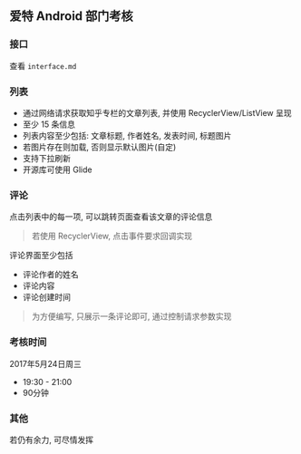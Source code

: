 ## 爱特 Android 部门考核

### 接口
查看 `interface.md`

### 列表
- 通过网络请求获取知乎专栏的文章列表, 并使用 RecyclerView/ListView 呈现
- 至少 15 条信息
- 列表内容至少包括: 文章标题, 作者姓名, 发表时间, 标题图片
- 若图片存在则加载, 否则显示默认图片(自定)
- 支持下拉刷新
- 开源库可使用 Glide

### 评论
点击列表中的每一项, 可以跳转页面查看该文章的评论信息

> 若使用 RecyclerView, 点击事件要求回调实现

评论界面至少包括

- 评论作者的姓名
- 评论内容
- 评论创建时间

> 为方便编写, 只展示一条评论即可, 通过控制请求参数实现

### 考核时间

2017年5月24日周三

- 19:30 - 21:00
- 90分钟

### 其他
若仍有余力, 可尽情发挥